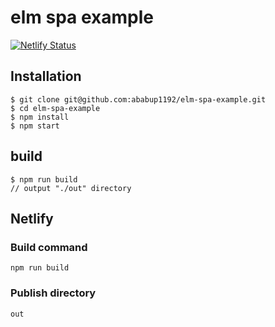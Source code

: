# elm spa example

[![Netlify Status](https://api.netlify.com/api/v1/badges/8ccb930b-9c68-4c21-9ccf-236c0b9c2e2c/deploy-status)](https://app.netlify.com/sites/elm-spa-example-abab/deploys)


## Installation

```
$ git clone git@github.com:ababup1192/elm-spa-example.git
$ cd elm-spa-example
$ npm install
$ npm start
```

## build

```
$ npm run build
// output "./out" directory
```

## Netlify

### Build command

```
npm run build
```

### Publish directory

```
out
```
